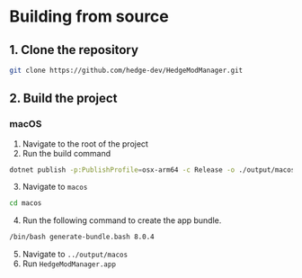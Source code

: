 # Building from source

## 1. Clone the repository
```zsh
git clone https://github.com/hedge-dev/HedgeModManager.git
```

## 2. Build the project

###  macOS

1. Navigate to the root of the project
2. Run the build command
```zsh
dotnet publish -p:PublishProfile=osx-arm64 -c Release -o ./output/macos/osx-arm64 ./Source/HedgeModManager.UI/HedgeModManager.UI.csproj -p:UseAppHost=true
```
3. Navigate to `macos`
```zsh
cd macos
```
4. Run the following command to create the app bundle.
```zsh
/bin/bash generate-bundle.bash 8.0.4
```
5. Navigate to `../output/macos`
6. Run `HedgeModManager.app`
